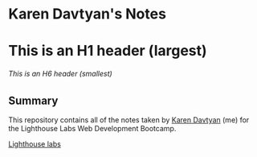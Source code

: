 # Karen Davtyan's Notes
# This is an H1 header (largest)
###### This is an H6 header (smallest)
## Summary 
This repository contains all of the notes taken by [Karen Davtyan](https://github.com/Kdavtyan21) (me) for the Lighthouse Labs Web Development Bootcamp.

[Lighthouse labs](https://www.lighthouselabs.ca/?gclid=CjwKCAjw5fzrBRASEiwAD2OSV4J6BoZ8mcInOrsMfDTt1awrLsNC0tbhiALmlBqCvj0sfZC1aGAJwRoCIvwQAvD_BwE)
